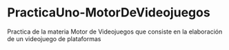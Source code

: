 # PracticaUno-MotorDeVideojuegos
 Practica de la materia Motor de Videojuegos que consiste en la elaboración de un videojuego de plataformas
